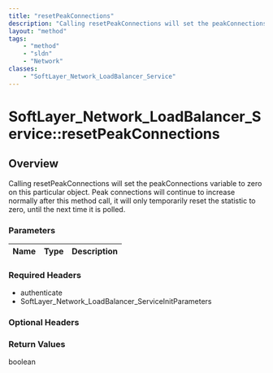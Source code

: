 ```yaml
---
title: "resetPeakConnections"
description: "Calling resetPeakConnections will set the peakConnections variable to zero on this particular object. Peak connections w... "
layout: "method"
tags:
    - "method"
    - "sldn"
    - "Network"
classes:
    - "SoftLayer_Network_LoadBalancer_Service"
---
```

# SoftLayer_Network_LoadBalancer_Service::resetPeakConnections
## Overview 
Calling resetPeakConnections will set the peakConnections variable to zero on this particular object. Peak connections will continue to increase normally after this method call, it will only temporarily reset the statistic to zero, until the next time it is polled. 

### Parameters 
|Name | Type | Description |
| --- | --- | --- |


### Required Headers
* authenticate
* SoftLayer_Network_LoadBalancer_ServiceInitParameters

### Optional Headers

### Return Values
boolean
